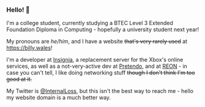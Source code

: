### Hello! 👋

I'm a college student, currently studying a BTEC Level 3 Extended Foundation Diploma in Computing - hopefully a university student next year!

My pronouns are *he/him*, and I have a website ~~that's very rarely used~~ at https://billy.wales!

I'm a developer at [Insignia](https://billy.wales/404), a replacement server for the Xbox's online services, as well as a not-very-active dev at [Pretendo](https://pretendo.network), and at [REON](https://github.com/REONTeam) - in case you can't tell, I like doing networking stuff ~~though I don't think I'm too good at it.~~

My Twitter is [@InternalLoss](https://twitter.com/InternalLoss), but this isn't the best way to reach me - hello <at> my website domain is a much better way.
